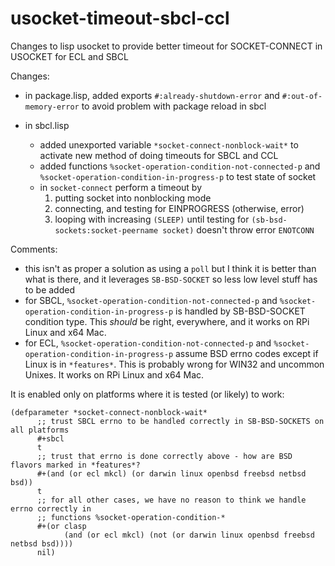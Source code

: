 # usocket-timeout-sbcl-ccl
Changes to lisp usocket to provide better timeout for SOCKET-CONNECT in USOCKET for ECL and SBCL

Changes:

   * in package.lisp, added   exports `#:already-shutdown-error` and `#:out-of-memory-error` to avoid problem with package reload in sbcl
   
   * in sbcl.lisp 
   
     * added unexported variable `*socket-connect-nonblock-wait*` to activate new method of doing timeouts for SBCL and CCL
     * added functions `%socket-operation-condition-not-connected-p` and `%socket-operation-condition-in-progress-p` to test state of socket
     * in `socket-connect` perform a timeout by 
       1. putting socket into nonblocking mode
       2. connecting, and testing for EINPROGRESS (otherwise, error)
       3. looping with increasing `(SLEEP)` until testing for `(sb-bsd-sockets:socket-peername socket)` doesn't throw error `ENOTCONN`
       
       
Comments:

  * this isn't as proper a solution as using a `poll` but I think it is better than what is there, and it leverages `SB-BSD-SOCKET` so less low level stuff has to be added
  * for SBCL, `%socket-operation-condition-not-connected-p` and `%socket-operation-condition-in-progress-p` is handled by SB-BSD-SOCKET condition type.  This *should* be right, everywhere, and it works on RPi Linux and x64 Mac.
  * for ECL, `%socket-operation-condition-not-connected-p` and `%socket-operation-condition-in-progress-p` assume BSD errno codes except if Linux is in `*features*`.    This is probably wrong for WIN32 and uncommon Unixes.  It works on RPi Linux and x64 Mac.
  
  
  It is enabled only on platforms where it is tested (or likely) to work:
  
  ```
  (defparameter *socket-connect-nonblock-wait*
        ;; trust SBCL errno to be handled correctly in SB-BSD-SOCKETS on all platforms
        #+sbcl
        t
        ;; trust that errno is done correctly above - how are BSD flavors marked in *features*?
        #+(and (or ecl mkcl) (or darwin linux openbsd freebsd netbsd bsd))
        t
        ;; for all other cases, we have no reason to think we handle errno correctly in
        ;; functions %socket-operation-condition-*
        #+(or clasp
      	      (and (or ecl mkcl) (not (or darwin linux openbsd freebsd netbsd bsd))))
        nil)
  
  ```
